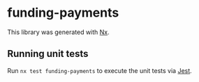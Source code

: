 # funding-payments

This library was generated with [Nx](https://nx.dev).

## Running unit tests

Run `nx test funding-payments` to execute the unit tests via [Jest](https://jestjs.io).

